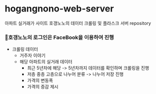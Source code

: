 # hogangnono-web-server
아파트 실거래가 사이트 호갱노노의 데이터 크롤링 및 플라스크 서버 repository

### 🔵호갱노노의 로그인은 FaceBook을 이용하여 진행

* 크롤링 데이터
  * 거주자 이야기
  * 해당 아파트의 실거래 데이터
    - 최근 5년차에 해당 -> 5년차까지 데이터를 확인하며 크롤링을 진행
    - 저층 중층 고층으로 나누어 분류 -> 나누어 저장 진행
    + 가격의 변동폭
    + 가격의 증감 제시
